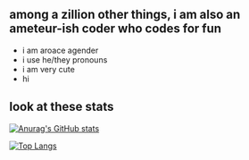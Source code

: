 ## among a zillion other things, i am also an ameteur-ish coder who codes for fun
- i am aroace agender
- i use he/they pronouns
- i am very cute
- hi

## look at these stats
[![Anurag's GitHub stats](https://github-readme-stats.vercel.app/api?username=Jurtaa&theme=radical&show_icons=true)](https://github.com/anuraghazra/github-readme-stats)

[![Top Langs](https://github-readme-stats.vercel.app/api/top-langs/?username=Jurtaa&layout=compact&theme=radical)](https://github.com/anuraghazra/github-readme-stats)

<!--
**Jurtaa/Jurtaa** is a ✨ _special_ ✨ repository because its `README.md` (this file) appears on your GitHub profile.

Here are some ideas to get you started:

- 🔭 I’m currently working on ...
- 🌱 I’m currently learning ...
- 👯 I’m looking to collaborate on ...
- 🤔 I’m looking for help with ...
- 💬 Ask me about ...
- 📫 How to reach me: ...
- 😄 Pronouns: ...
- ⚡ Fun fact: ...
-->
